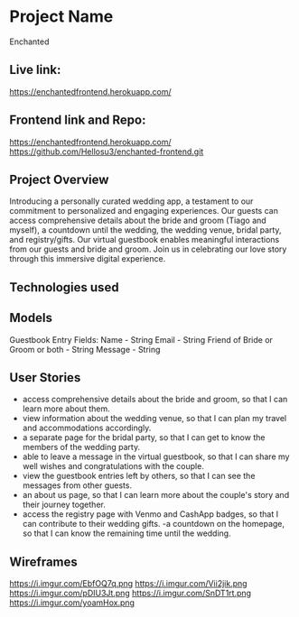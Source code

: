 # Project Name
 
 Enchanted

## Live link: 

https://enchantedfrontend.herokuapp.com/

## Frontend link and Repo: 
https://enchantedfrontend.herokuapp.com/
https://github.com/Hellosu3/enchanted-frontend.git

## Project Overview

Introducing a personally curated wedding app, a testament to our commitment to personalized and engaging experiences. Our guests can access comprehensive details about the bride and groom (Tiago and myself), a countdown until the wedding, the wedding venue, bridal party, and registry/gifts. Our virtual guestbook enables meaningful interactions from our guests and bride and groom. Join us in celebrating our love story through this immersive digital experience.

## Technologies used



## Models
Guestbook Entry
Fields:
Name - String
Email - String
Friend of Bride or Groom or both - String
Message - String

## User Stories
- access comprehensive details about the bride and groom, so that I can learn more about them.
- view information about the wedding venue, so that I can plan my travel and accommodations accordingly.
- a separate page for the bridal party, so that I can get to know the members of the wedding party.
- able to leave a message in the virtual guestbook, so that I can share my well wishes and congratulations with the couple.
- view the guestbook entries left by others, so that I can see the messages from other guests.
- an about us page, so that I can learn more about the couple's story and their journey together.
- access the registry page with Venmo and CashApp badges, so that I can contribute to their wedding gifts.
-a countdown on the homepage, so that I can know the remaining time until the wedding.



## Wireframes
https://i.imgur.com/EbfOQ7q.png
https://i.imgur.com/Vii2jik.png
https://i.imgur.com/pDIU3Jt.png
https://i.imgur.com/SnDT1rt.png
https://i.imgur.com/yoamHox.png

